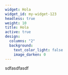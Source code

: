 ```yaml
---
widget: Hola
widget_id: my-widget-123
headless: true
weight: 10
title: Hola
active: true
design:
  columns: "2"
  background:
    text_color_light: false
    image_darken: 0
---
```

s﻿dfasdfasdf